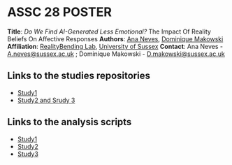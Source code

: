 # ASSC 28 POSTER

**Title**: *Do We Find AI-Generated Less Emotional?* The Impact Of Reality Beliefs On Affective Responses
**Authors**: [Ana Neves](https://github.com/AnafNeves/), [Dominique Makowski](https://github.com/DominiqueMakowski/)
**Affiliation**: [RealityBending Lab](https://realitybending.github.io/), [University of Sussex](https://www.sussex.ac.uk/)
**Contact**: Ana Neves - A.neves@sussex.ac.uk ; Dominique Makowski - D.makowski@sussex.ac.uk

## Links to the studies repositories 

- [Study1](https://github.com/RealityBending/FakeFace2)
- [Study2 and Srudy 3](https://github.com/RealityBending/FictionEro)

## Links to the analysis scripts

- [Study1](https://github.com/RealityBending/FakeFace2/analysis/2_analysis.html)
- [Study2](https://github.com/RealityBending/FictionEro/study1/analysis/2_emotions.html)
- [Study3](https://github.com/RealityBending/FictionEro/study2/analysis/2_emotion.html)

